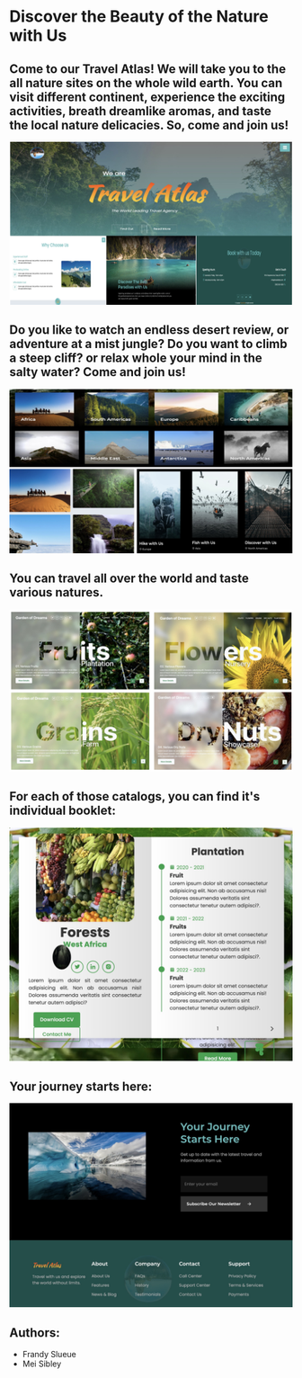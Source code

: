 # Discover the Beauty of the Nature with Us
## Come to our Travel Atlas! We will take you to the all nature sites on the whole wild earth. You can visit different continent, experience the exciting activities, breath dreamlike aromas, and taste the local nature delicacies. So, come and join us!
![Alt text](about-1.jpeg)

## Do you like to watch an endless desert review, or adventure at a mist jungle? Do you want to climb a steep cliff? or relax whole your mind in the salty water? Come and join us!
![Alt text](destination.jpeg)

## You can travel all over the world and taste various natures.
![Alt text](B445F7C6-AB8C-40C2-8125-D51850439044_1_201_a-1.jpeg)

## For each of those catalogs, you can find it's individual booklet:
![Alt text](booklet1.jpeg)

## Your journey starts here:
![Alt text](<journey starts.jpeg>)

## Authors:
- Frandy Slueue
- Mei Sibley
